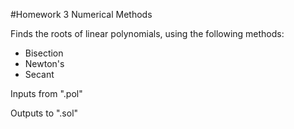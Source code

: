 #Homework 3 Numerical Methods

Finds the roots of linear polynomials, using the following methods:
* Bisection
* Newton's
* Secant



Inputs from ".pol"

Outputs to ".sol"